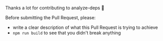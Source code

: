 Thanks a lot for contributing to analyze-deps :beers:

Before submitting the Pull Request, please:

* write a clear description of what this Pull Request is trying to achieve
* `npm run build` to see that you didn't break anything
